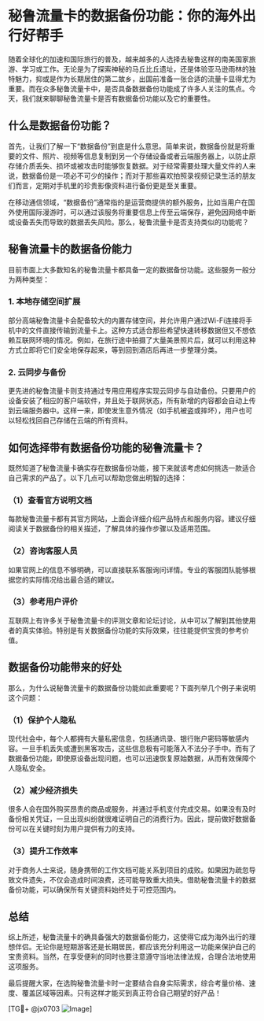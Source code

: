 # 秘鲁流量卡的数据备份功能：你的海外出行好帮手

随着全球化的加速和国际旅行的普及，越来越多的人选择去秘鲁这样的南美国家旅游、学习或工作。无论是为了探索神秘的马丘比丘遗址，还是体验亚马逊雨林的独特魅力，抑或是作为长期居住的第二故乡，出国前准备一张合适的流量卡显得尤为重要。而在众多秘鲁流量卡中，是否具备数据备份功能成了许多人关注的焦点。今天，我们就来聊聊秘鲁流量卡是否有数据备份功能以及它的重要性。

## 什么是数据备份功能？

首先，让我们了解一下“数据备份”到底是什么意思。简单来说，数据备份就是将重要的文件、照片、视频等信息复制到另一个存储设备或者云端服务器上，以防止原存储介质丢失、损坏或被攻击时能够恢复数据。对于经常需要处理大量文件的人来说，数据备份是一项必不可少的操作；而对于那些喜欢拍照录视频记录生活的朋友们而言，定期对手机里的珍贵影像资料进行备份更是至关重要。

在移动通信领域，“数据备份”通常指的是运营商提供的额外服务，比如当用户在国外使用国际漫游时，可以通过该服务将重要信息上传至云端保存，避免因网络中断或设备丢失而导致的数据丢失风险。那么，秘鲁流量卡是否支持类似的功能呢？

## 秘鲁流量卡的数据备份能力

目前市面上大多数知名的秘鲁流量卡都具备一定的数据备份功能。这些服务一般分为两种类型：

### 1. 本地存储空间扩展
部分高端秘鲁流量卡会配备较大的内置存储空间，并允许用户通过Wi-Fi连接将手机中的文件直接传输到流量卡上。这种方式适合那些希望快速转移数据但又不想依赖互联网环境的情况。例如，在旅行途中拍摄了大量美景照片后，就可以利用这种方式立即将它们安全地保存起来，等到回到酒店后再进一步整理分类。

### 2. 云同步与备份
更先进的秘鲁流量卡则支持通过专用应用程序实现云同步与自动备份。只要用户的设备安装了相应的客户端软件，并且处于联网状态，所有新增的内容都会自动上传到云端服务器中。这样一来，即使发生意外情况（如手机被盗或摔坏），用户也可以轻松找回自己存储在云端的所有资料。

## 如何选择带有数据备份功能的秘鲁流量卡？

既然知道了秘鲁流量卡确实存在数据备份功能，接下来就该考虑如何挑选一款适合自己需求的产品了。以下几点可以帮助您做出明智的选择：

### （1）查看官方说明文档
每款秘鲁流量卡都有其官方网站，上面会详细介绍产品特点和服务内容。建议仔细阅读关于数据备份的相关描述，了解具体的操作步骤以及适用范围。

### （2）咨询客服人员
如果官网上的信息不够明确，可以直接联系客服询问详情。专业的客服团队能够根据您的实际情况给出最合适的建议。

### （3）参考用户评价
互联网上有许多关于秘鲁流量卡的评测文章和论坛讨论，从中可以了解到其他使用者的真实体验。特别是有关数据备份功能的实际效果，往往能提供宝贵的参考价值。

## 数据备份功能带来的好处

那么，为什么说秘鲁流量卡的数据备份功能如此重要呢？下面列举几个例子来说明这个问题：

### （1）保护个人隐私
现代社会中，每个人都拥有大量私密信息，包括通讯录、银行账户密码等敏感内容。一旦手机丢失或遭到黑客攻击，这些信息极有可能落入不法分子手中。而有了数据备份功能，即使原设备出现问题，也可以迅速恢复原始数据，从而有效保障个人隐私安全。

### （2）减少经济损失
很多人会在国外购买昂贵的商品或服务，并通过手机支付完成交易。如果没有及时备份相关凭证，一旦出现纠纷就很难证明自己的消费行为。因此，提前做好数据备份可以在关键时刻为用户提供有力的支持。

### （3）提升工作效率
对于商务人士来说，随身携带的工作文档可能关系到项目的成败。如果因为疏忽导致文件遗失，不仅会造成时间浪费，还可能导致重大损失。借助秘鲁流量卡的数据备份功能，可以确保所有关键资料始终处于可控范围内。

## 总结

综上所述，秘鲁流量卡的确具备强大的数据备份能力，这使得它成为海外出行的理想伴侣。无论你是短期游客还是长期居民，都应该充分利用这一功能来保护自己的宝贵资料。当然，在享受便利的同时也要注意遵守当地法律法规，合理合法地使用这项服务。

最后提醒大家，在选购秘鲁流量卡时一定要结合自身实际需求，综合考量价格、速度、覆盖区域等因素。只有这样才能买到真正符合自己期望的好产品！

[TG💪+ @jx0703 ![Image](https://github.com/user-attachments/assets/dbca1d08-cadb-493c-b0ec-ad6f7a83f270)]